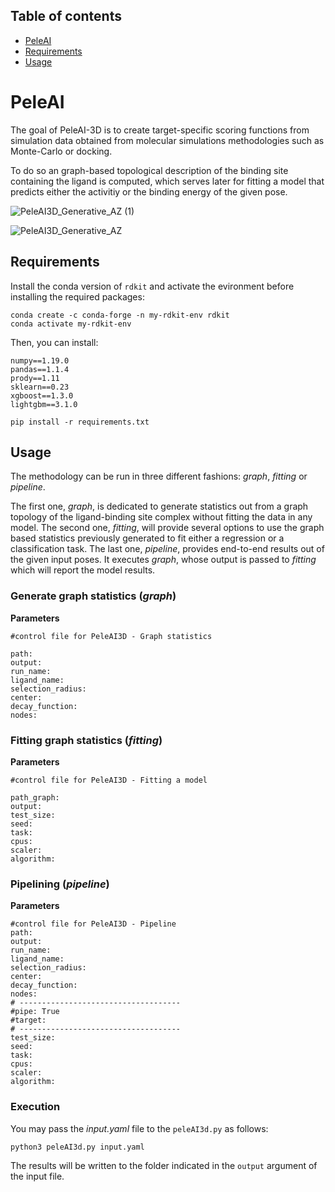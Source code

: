 ## Table of contents
* [PeleAI](#PeleAI)
* [Requirements](##Requirements)
* [Usage](#Usage)

# PeleAI

The goal of PeleAI-3D is to create target-specific scoring functions from simulation data obtained from molecular simulations methodologies such as Monte-Carlo or docking.

To do so an graph-based topological description of the binding site containing the ligand is computed, which serves later for fitting a model that predicts either the activitiy or the binding energy of the given pose. 

![PeleAI3D_Generative_AZ (1)](https://user-images.githubusercontent.com/48655676/113339746-3c54cf80-932b-11eb-8bd7-b05cf3f092b6.png)

![PeleAI3D_Generative_AZ](https://user-images.githubusercontent.com/48655676/113339912-7a51f380-932b-11eb-9d24-f6566a554cba.png)

## Requirements

Install the conda version of ```rdkit``` and activate the evironment before installing the required packages:

```
conda create -c conda-forge -n my-rdkit-env rdkit
conda activate my-rdkit-env
```
Then, you can install:

```
numpy==1.19.0
pandas==1.1.4
prody==1.11
sklearn==0.23
xgboost==1.3.0
lightgbm==3.1.0
```

`pip install -r requirements.txt`

## Usage

The methodology can be run in three different fashions: _graph_, _fitting_ or _pipeline_. 

The first one, _graph_, is dedicated to generate statistics out from a graph topology of the ligand-binding site complex without fitting the data in any model. The second one, _fitting_, will provide several options to use the graph based statistics previously generated to fit either a regression or a classification task.
The last one, _pipeline_, provides end-to-end results out of the given input poses. It executes _graph_, whose output is passed to _fitting_ which will report the model results.

### Generate graph statistics (_graph_)

**Parameters**

```
#control file for PeleAI3D - Graph statistics

path: 
output: 
run_name: 
ligand_name: 
selection_radius: 
center: 
decay_function:
nodes: 
``` 

### Fitting graph statistics (_fitting_)

**Parameters**

```
#control file for PeleAI3D - Fitting a model

path_graph: 
output: 
test_size:
seed: 
task: 
cpus: 
scaler: 
algorithm: 
``` 

### Pipelining (_pipeline_)

**Parameters**

```
#control file for PeleAI3D - Pipeline
path: 
output: 
run_name: 
ligand_name: 
selection_radius: 
center: 
decay_function:
nodes: 
# ------------------------------------
#pipe: True
#target: 
# ------------------------------------
test_size: 
seed: 
task: 
cpus: 
scaler: 
algorithm: 
``` 

### Execution

You may pass the _input.yaml_ file to the ```peleAI3d.py``` as follows:

```
python3 peleAI3d.py input.yaml
```

The results will be written to the folder indicated in the ```output``` argument of the input file.
